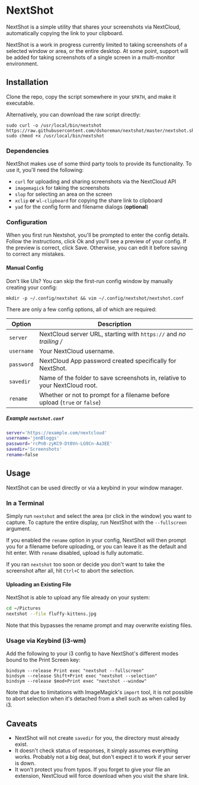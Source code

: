 # NextShot

NextShot is a simple utility that shares your screenshots via NextCloud,
automatically copying the link to your clipboard.

NextShot is a work in progress currently limited to taking screenshots of a
selected window or area, or the entire desktop. At some point, support will be
added for taking screenshots of a single screen in a multi-monitor environment.

## Installation

Clone the repo, copy the script somewhere in your `$PATH`, and make it executable.

Alternatively, you can download the raw script directly:

```
sudo curl -o /usr/local/bin/nextshot https://raw.githubusercontent.com/dshoreman/nextshot/master/nextshot.sh
sudo chmod +x /usr/local/bin/nextshot
```

### Dependencies

NextShot makes use of some third party tools to provide its functionality.
To use it, you'll need the following:

* `curl` for uploading and sharing screenshots via the NextCloud API
* `imagemagick` for taking the screenshots
* `slop` for selecting an area on the screen
* `xclip` **or** `wl-clipboard` for copying the share link to clipboard
* `yad` for the config form and filename dialogs (**optional**)

### Configuration

When you first run Nextshot, you'll be prompted to enter the config details.
Follow the instructions, click Ok and you'll see a preview of your config.
If the preview is correct, click Save. Otherwise, you can edit it before
saving to correct any mistakes.

#### Manual Config

Don't like UIs? You can skip the first-run config window by manually creating your config:

```
mkdir -p ~/.config/nextshot && vim ~/.config/nextshot/nextshot.conf
```

There are only a few config options, all of which are required:

| Option     | Description                                                                 |
| ---------- | --------------------------------------------------------------------------- |
| `server`   | NextCloud server URL, starting with `https://` and _no trailing /_          |
| `username` | Your NextCloud username.                                                    |
| `password` | NextCloud App password created specifically for NextShot.                   |
| `savedir`  | Name of the folder to save screenshots in, relative to your NextCloud root. |
| `rename`   | Whether or not to prompt for a filename before upload (`true` or `false`)   |

##### Example `nextshot.conf`

```bash
server='https://example.com/nextcloud'
username='jenBloggs'
password='rcPn0-zyKC9-Dt0Vn-LG9Cn-Aa3EE'
savedir='Screenshots'
rename=false
```

## Usage

NextShot can be used directly or via a keybind in your window manager.

### In a Terminal

Simply run `nextshot` and select the area (or click in the window)
you want to capture. To capture the entire display, run NextShot with
the `--fullscreen` argument.

If you enabled the `rename` option in your config, NextShot will then
prompt you for a filename before uploading, or you can leave it as the
default and hit enter. With `rename` disabled, upload is fully automatic.

If you ran `nextshot` too soon or decide you don't want to take
the screenshot after all, hit `Ctrl+C` to abort the selection.

#### Uploading an Existing File

NextShot is able to upload any file already on your system:

```sh
cd ~/Pictures
nextshot --file fluffy-kittens.jpg
```

Note that this bypasses the rename prompt and may overwrite existing files.

### Usage via Keybind (i3-wm)

Add the following to your i3 config to have NextShot's different
modes bound to the Print Screen key:

```
bindsym --release Print exec "nextshot --fullscreen"
bindsym --release Shift+Print exec "nextshot --selection"
bindsym --release $mod+Print exec "nextshot --window"
```

Note that due to limitations with ImageMagick's `import` tool, it is not possible
to abort selection when it's detached from a shell such as when called by i3.

## Caveats
* NextShot will not create `savedir` for you, the directory must already exist.
* It doesn't check status of responses, it simply assumes everything works.
    Probably not a big deal, but don't expect it to work if your server is down.
* It won't protect you from typos. If you forget to give your file an extension,
    NextCloud will force download when you visit the share link.
